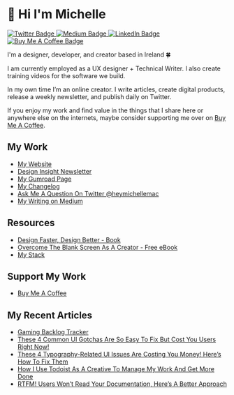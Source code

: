 # 👋 Hi I'm Michelle

<div id="badges">
  <a href="https://twitter.com/heymichellemac">
    <img src="https://img.shields.io/badge/Twitter-blue?style=for-the-badge&logo=twitter&logoColor=white" alt="Twitter Badge"/>
  </a>
  <a href="https://heymichellemac.medium.com/membership">
    <img src="https://img.shields.io/badge/Medium-blue?style=for-the-badge&logo=medium&logoColor=white" alt="Medium Badge"/>
  </a>
  <a href="https://www.linkedin.com/company/heymichellemac/">
    <img src="https://img.shields.io/badge/LinkedIn-blue?style=for-the-badge&logo=linkedin&logoColor=white" alt="LinkedIn Badge"/>
  </a>
  <a href="https://www.buymeacoffee.com/heymichellemac">
    <img src="https://img.shields.io/badge/Buymeacoffee-blue?style=for-the-badge&logo=buymeacoffee&logoColor=white" alt="Buy Me A Coffee Badge"/>
  </a>

</div>

I'm a designer, developer, and creator based in Ireland 🍀

I am currently employed as a UX designer + Technical Writer. I also create training videos for the software we build.

In my own time I’m an online creator. I write articles, create digital products, release a weekly newsletter, and publish daily on Twitter.

If you enjoy my work and find value in the things that I share here or anywhere else on the internets, maybe consider supporting me over on [Buy Me A Coffee](https://www.buymeacoffee.com/heymichellemac).

## My Work
- [My Website](https://heymichellemac.com/)
- [Design Insight Newsletter](https://designinsight.substack.com/)
- [My Gumroad Page](https://gumroad.com/heymichellemac)
- [My Changelog](https://changelog.heymichellemac.com/)
- [Ask Me A Question On Twitter @heymichellemac](https://twitter.com/heymichellemac)
- [My Writing on Medium](https://heymichellemac.medium.com/membership)

## Resources
- [Design Faster, Design Better - Book](https://designfaster.netlify.app/)
- [Overcome The Blank Screen As A Creator - Free eBook](https://gum.co/blank-screen)
- [My Stack](https://www.heymichellemac.com/stack)

## Support My Work
- [Buy Me A Coffee](https://www.buymeacoffee.com/heymichellemac)


## My Recent Articles

<!-- BLOG-POST-LIST:START -->
- [Gaming Backlog Tracker](https://heymichellemac.com/gaming-backlog-tracker)
- [These 4 Common UI Gotchas Are So Easy To Fix But Cost You Users Right Now!](https://heymichellemac.com/common-ui-gotchas)
- [These 4 Typography-Related UI Issues Are Costing You Money! Here’s How To Fix Them](https://heymichellemac.com/type-ui-issues)
- [How I Use Todoist As A Creative To Manage My Work And Get More Done](https://heymichellemac.com/managing-todoist)
- [RTFM! Users Won’t Read Your Documentation, Here’s A Better Approach](https://heymichellemac.com/users-wont-read-documentation)
<!-- BLOG-POST-LIST:END -->

